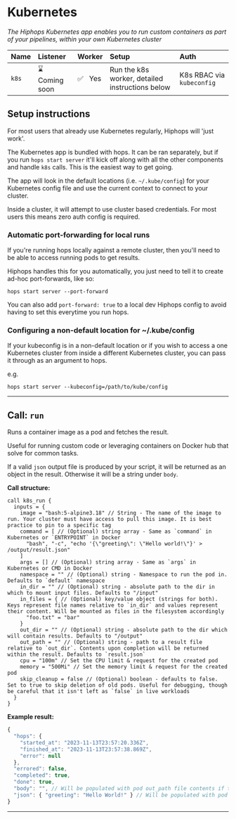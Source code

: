 # Kubernetes

_The Hiphops Kubernetes app enables you to run custom containers as part of your pipelines, within your own Kubernetes cluster_

|Name|Listener|Worker|Setup|Auth|
|:---|:-------|:-----|:----|:---|
|`k8s`|:hourglass: Coming soon|:white_check_mark:&nbsp;&nbsp;&nbsp;Yes|Run the k8s worker, detailed instructions below|K8s RBAC via `kubeconfig`|


## Setup instructions

For most users that already use Kubernetes regularly, Hiphops will 'just work'.

The Kubernetes app is bundled with hops. It can be ran separately, but if you run
`hops start server` it'll kick off along with all the other components and handle `k8s` calls. This is the easiest way to get going.

The app will look in the default locations (i.e. `~/.kube/config`) for your Kubernetes config file and use the current context to connect to your cluster.

Inside a cluster, it will attempt to use cluster based credentials. For most users this means zero auth config is required.

### Automatic port-forwarding for local runs

If you're running hops locally against a remote cluster, then you'll need to be able to access running pods to get results.

Hiphops handles this for you automatically, you just need to tell it to create ad-hoc port-forwards, like so:

`hops start server --port-forward`

You can also add `port-forward: true` to a local dev Hiphops config to avoid having to set this everytime you run hops.

### Configuring a non-default location for ~/.kube/config 

If your kubeconfig is in a non-default location or if you wish to access a one Kubernetes cluster from inside a different Kubernetes cluster, you can pass it through as an argument to hops.

e.g.

`hops start server --kubeconfig=/path/to/kube/config`


---

## Call: `run`

Runs a container image as a pod and fetches the result.

Useful for running custom code or leveraging containers on Docker hub that solve for common tasks.

If a valid `json` output file is produced by your script, it will be returned as an object in the result. Otherwise it will be a string under `body`.

**Call structure:**

```hcl
call k8s_run {
  inputs = {
    image = "bash:5-alpine3.18" // String - The name of the image to run. Your cluster must have access to pull this image. It is best practice to pin to a specific tag
    command = [ // (Optional) string array - Same as `command` in Kubernetes or `ENTRYPOINT` in Docker
      "bash", "-c", "echo '{\"greeting\": \"Hello world!\"}' > /output/result.json"
    ]
    args = [] // (Optional) string array - Same as `args` in Kubernetes or CMD in Docker
    namespace = "" // (Optional) string - Namespace to run the pod in. Defaults to `default` namespace
    in_dir = "" // (Optional) string - absolute path to the dir in which to mount input files. Defaults to "/input"
    in_files = { // (Optional) key/value object (strings for both). Keys represent file names relative to `in_dir` and values represent their content. Will be mounted as files in the filesystem accordingly
      "foo.txt" = "bar"
    }
    out_dir = "" // (Optional) string - absolute path to the dir which will contain results. Defaults to "/output"
    out_path = "" // (Optional) string - path to a result file relative to `out_dir`. Contents upon completion will be returned within the result. Defaults to `result.json`
    cpu = "100m" // Set the CPU limit & request for the created pod
    memory = "500Mi" // Set the memory limit & request for the created pod
    skip_cleanup = false // (Optional) boolean - defaults to false. Set to true to skip deletion of old pods. Useful for debugging, though be careful that it isn't left as `false` in live workloads
  }
}
```

**Example result:**

```js
{
  "hops": {
    "started_at": "2023-11-13T23:57:20.336Z",
    "finished_at": "2023-11-13T23:57:38.869Z",
    "error": null
  },
  "errored": false,
  "completed": true,
  "done": true,
  "body": "", // Will be populated with pod out_path file contents if they're a plain string
  "json": { "greeting": "Hello World!" } // Will be populated with pod out_path file contents if valid JSON
}
```

---
